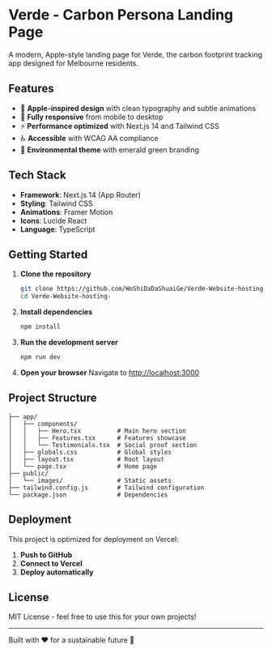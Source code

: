 # Verde - Carbon Persona Landing Page

A modern, Apple-style landing page for Verde, the carbon footprint tracking app designed for Melbourne residents.

## Features

- 🎨 **Apple-inspired design** with clean typography and subtle animations
- 📱 **Fully responsive** from mobile to desktop
- ⚡ **Performance optimized** with Next.js 14 and Tailwind CSS
- ♿ **Accessible** with WCAG AA compliance
- 🌱 **Environmental theme** with emerald green branding

## Tech Stack

- **Framework**: Next.js 14 (App Router)
- **Styling**: Tailwind CSS
- **Animations**: Framer Motion
- **Icons**: Lucide React
- **Language**: TypeScript

## Getting Started

1. **Clone the repository**
   ```bash
   git clone https://github.com/WoShiDaDaShuaiGe/Verde-Website-hosting-.git
   cd Verde-Website-hosting-
   ```

2. **Install dependencies**
   ```bash
   npm install
   ```

3. **Run the development server**
   ```bash
   npm run dev
   ```

4. **Open your browser**
   Navigate to [http://localhost:3000](http://localhost:3000)

## Project Structure

```
├── app/
│   ├── components/
│   │   ├── Hero.tsx          # Main hero section
│   │   ├── Features.tsx      # Features showcase
│   │   └── Testimonials.tsx  # Social proof section
│   ├── globals.css           # Global styles
│   ├── layout.tsx            # Root layout
│   └── page.tsx              # Home page
├── public/
│   └── images/               # Static assets
├── tailwind.config.js        # Tailwind configuration
└── package.json              # Dependencies
```

## Deployment

This project is optimized for deployment on Vercel:

1. **Push to GitHub**
2. **Connect to Vercel**
3. **Deploy automatically**

## License

MIT License - feel free to use this for your own projects!

---

Built with ❤️ for a sustainable future 🌱